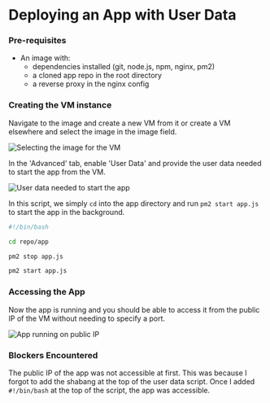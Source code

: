 # Deploying an App with User Data

### Pre-requisites

-   An image with:
    -   dependencies installed (git, node.js, npm, nginx, pm2)
    -   a cloned app repo in the root directory
    -   a reverse proxy in the nginx config

### Creating the VM instance

Navigate to the image and create a new VM from it or create a VM elsewhere and select the image in the image field.

![](..images/vm-image.png "Selecting the image for the VM")

In the 'Advanced' tab, enable 'User Data' and provide the user data needed to start the app from the VM.

![](..images/minimal-user-data.png "User data needed to start the app")

In this script, we simply `cd` into the app directory and run `pm2 start app.js` to start the app in the background.

```bash
#!/bin/bash

cd repo/app

pm2 stop app.js

pm2 start app.js
```

### Accessing the App

Now the app is running and you should be able to access it from the public IP of the VM without needing to specify a port.

![](./..images/website.png "App running on public IP")

### Blockers Encountered

The public IP of the app was not accessible at first. This was because I forgot to add the shabang at the top of the user data script. Once I added `#!/bin/bash` at the top of the script, the app was accessible.
